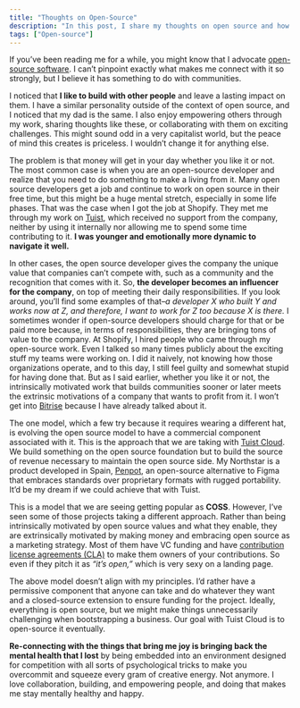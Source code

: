 ```yaml
---
title: "Thoughts on Open-Source"
description: "In this post, I share my thoughts on open source and how it aligns with my principles. I also talk about the different models that I've seen in the industry and how I'd like to see it evolve."
tags: ["Open-source"]
---
```

     
If you’ve been reading me for a while, you might know that I advocate [open-source software](https://opensource.org/). I can’t pinpoint exactly what makes me connect with it so strongly, but I believe it has something to do with communities.

I noticed that **I like to build with other people** and leave a lasting impact on them. I have a similar personality outside of the context of open source, and I noticed that my dad is the same. I also enjoy empowering others through my work, sharing thoughts like these, or collaborating with them on exciting challenges. This might sound odd in a very capitalist world, but the peace of mind this creates is priceless. I wouldn’t change it for anything else.

The problem is that money will get in your day whether you like it or not. The most common case is when you are an open-source developer and realize that you need to do something to make a living from it. Many open source developers get a job and continue to work on open source in their free time, but this might be a huge mental stretch, especially in some life phases. That was the case when I got the job at Shopify. They met me through my work on [Tuist](https://tuist.io), which received no support from the company, neither by using it internally nor allowing me to spend some time contributing to it. **I was younger and emotionally more dynamic to navigate it well.**

In other cases, the open source developer gives the company the unique value that companies can’t compete with, such as a community and the recognition that comes with it. So, **the developer becomes an influencer for the company**, on top of meeting their daily responsibilities. If you look around, you’ll find some examples of that–*a developer X who built Y and works now at Z, and therefore, I want to work for Z too because X is there.* I sometimes wonder if open-source developers should charge for that or be paid more because, in terms of responsibilities, they are bringing tons of value to the company.
At Shopify, I hired people who came through my open-source work. Even I talked so many times publicly about the exciting stuff my teams were working on. I did it naively, not knowing how those organizations operate, and to this day, I still feel guilty and somewhat stupid for having done that. But as I said earlier, whether you like it or not, the intrinsically motivated work that builds communities sooner or later meets the extrinsic motivations of a company that wants to profit from it. I won’t get into [Bitrise](/blog/2023/11/10/dear-bitrise) because I have already talked about it.

The one model, which a few try because it requires wearing a different hat, is evolving the open source model to have a commercial component associated with it. This is the approach that we are taking with [Tuist Cloud](https://tuist.io/cloud/). We build something on the open source foundation but to build the source of revenue necessary to maintain the open source side. My Northstar is a product developed in Spain, [Penpot](https://penpot.app/), an open-source alternative to Figma that embraces standards over proprietary formats with rugged portability. It’d be my dream if we could achieve that with Tuist.

This is a model that we are seeing getting popular as **COSS**. However, I’ve seen some of those projects taking a different approach. Rather than being intrinsically motivated by open source values and what they enable, they are extrinsically motivated by making money and embracing open source as a marketing strategy. Most of them have VC funding and have [contribution license agreements (CLA)](https://en.wikipedia.org/wiki/Contributor_License_Agreement) to make them owners of your contributions. So even if they pitch it as *“it’s open,”* which is very sexy on a landing page.

The above model doesn’t align with my principles. I’d rather have a permissive component that anyone can take and do whatever they want and a closed-source extension to ensure funding for the project. Ideally, everything is open source, but we might make things unnecessarily challenging when bootstrapping a business. Our goal with Tuist Cloud is to open-source it eventually.

**Re-connecting with the things that bring me joy is bringing back the mental health that I lost** by being embedded into an environment designed for competition with all sorts of psychological tricks to make you overcommit and squeeze every gram of creative energy. Not anymore. I love collaboration, building, and empowering people, and doing that makes me stay mentally healthy and happy.
